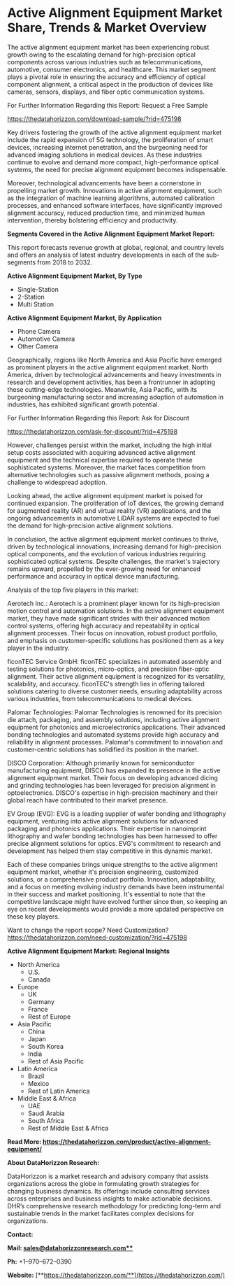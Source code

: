 ﻿
# **Active Alignment Equipment Market Share, Trends & Market Overview**
The active alignment equipment market has been experiencing robust growth owing to the escalating demand for high-precision optical components across various industries such as telecommunications, automotive, consumer electronics, and healthcare. This market segment plays a pivotal role in ensuring the accuracy and efficiency of optical component alignment, a critical aspect in the production of devices like cameras, sensors, displays, and fiber optic communication systems.

For Further Information Regarding this Report: Request a Free Sample

<https://thedatahorizzon.com/download-sample/?rid=475198>

Key drivers fostering the growth of the active alignment equipment market include the rapid expansion of 5G technology, the proliferation of smart devices, increasing internet penetration, and the burgeoning need for advanced imaging solutions in medical devices. As these industries continue to evolve and demand more compact, high-performance optical systems, the need for precise alignment equipment becomes indispensable.

Moreover, technological advancements have been a cornerstone in propelling market growth. Innovations in active alignment equipment, such as the integration of machine learning algorithms, automated calibration processes, and enhanced software interfaces, have significantly improved alignment accuracy, reduced production time, and minimized human intervention, thereby bolstering efficiency and productivity.

**Segments Covered in the Active Alignment Equipment Market Report:**

This report forecasts revenue growth at global, regional, and country levels and offers an analysis of latest industry developments in each of the sub-segments from 2018 to 2032.

**Active Alignment Equipment Market, By Type**

- Single-Station
- 2-Station
- Multi Station

**Active Alignment Equipment Market, By Application**

- Phone Camera
- Automotive Camera
- Other Camera

Geographically, regions like North America and Asia Pacific have emerged as prominent players in the active alignment equipment market. North America, driven by technological advancements and heavy investments in research and development activities, has been a frontrunner in adopting these cutting-edge technologies. Meanwhile, Asia Pacific, with its burgeoning manufacturing sector and increasing adoption of automation in industries, has exhibited significant growth potential.

For Further Information Regarding this Report: Ask for Discount

<https://thedatahorizzon.com/ask-for-discount/?rid=475198>

However, challenges persist within the market, including the high initial setup costs associated with acquiring advanced active alignment equipment and the technical expertise required to operate these sophisticated systems. Moreover, the market faces competition from alternative technologies such as passive alignment methods, posing a challenge to widespread adoption.

Looking ahead, the active alignment equipment market is poised for continued expansion. The proliferation of IoT devices, the growing demand for augmented reality (AR) and virtual reality (VR) applications, and the ongoing advancements in automotive LiDAR systems are expected to fuel the demand for high-precision active alignment solutions.

In conclusion, the active alignment equipment market continues to thrive, driven by technological innovations, increasing demand for high-precision optical components, and the evolution of various industries requiring sophisticated optical systems. Despite challenges, the market's trajectory remains upward, propelled by the ever-growing need for enhanced performance and accuracy in optical device manufacturing.

Analysis of the top five players in this market:

Aerotech Inc.: Aerotech is a prominent player known for its high-precision motion control and automation solutions. In the active alignment equipment market, they have made significant strides with their advanced motion control systems, offering high accuracy and repeatability in optical alignment processes. Their focus on innovation, robust product portfolio, and emphasis on customer-specific solutions has positioned them as a key player in the industry.

ficonTEC Service GmbH: ficonTEC specializes in automated assembly and testing solutions for photonics, micro-optics, and precision fiber-optic alignment. Their active alignment equipment is recognized for its versatility, scalability, and accuracy. ficonTEC's strength lies in offering tailored solutions catering to diverse customer needs, ensuring adaptability across various industries, from telecommunications to medical devices.

Palomar Technologies: Palomar Technologies is renowned for its precision die attach, packaging, and assembly solutions, including active alignment equipment for photonics and microelectronics applications. Their advanced bonding technologies and automated systems provide high accuracy and reliability in alignment processes. Palomar's commitment to innovation and customer-centric solutions has solidified its position in the market.

DISCO Corporation: Although primarily known for semiconductor manufacturing equipment, DISCO has expanded its presence in the active alignment equipment market. Their focus on developing advanced dicing and grinding technologies has been leveraged for precision alignment in optoelectronics. DISCO's expertise in high-precision machinery and their global reach have contributed to their market presence.

EV Group (EVG): EVG is a leading supplier of wafer bonding and lithography equipment, venturing into active alignment solutions for advanced packaging and photonics applications. Their expertise in nanoimprint lithography and wafer bonding technologies has been harnessed to offer precise alignment solutions for optics. EVG's commitment to research and development has helped them stay competitive in this dynamic market.

Each of these companies brings unique strengths to the active alignment equipment market, whether it's precision engineering, customized solutions, or a comprehensive product portfolio. Innovation, adaptability, and a focus on meeting evolving industry demands have been instrumental in their success and market positioning. It's essential to note that the competitive landscape might have evolved further since then, so keeping an eye on recent developments would provide a more updated perspective on these key players.

Want to change the report scope? Need Customization? <https://thedatahorizzon.com/need-customization/?rid=475198>

**Active Alignment Equipment Market: Regional Insights**

- North America
  - U.S.
  - Canada
- Europe
  - UK
  - Germany
  - France
  - Rest of Europe
- Asia Pacific
  - China
  - Japan
  - South Korea
  - India
  - Rest of Asia Pacific
- Latin America
  - Brazil
  - Mexico
  - Rest of Latin America
- Middle East & Africa
  - UAE
  - Saudi Arabia
  - South Africa
  - Rest of Middle East & Africa

**Read More: https://thedatahorizzon.com/product/active-alignment-equipment/**

**About DataHorizzon Research:**

DataHorizzon is a market research and advisory company that assists organizations across the globe in formulating growth strategies for changing business dynamics. Its offerings include consulting services across enterprises and business insights to make actionable decisions. DHR’s comprehensive research methodology for predicting long-term and sustainable trends in the market facilitates complex decisions for organizations.

**Contact:**

**Mail: [sales@datahorizzonresearch.com**](mailto:sales@datahorizzonresearch.com)**

**Ph:** +1–970–672–0390

**Website:** [**https://thedatahorizzon.com/**](https://thedatahorizzon.com/)



